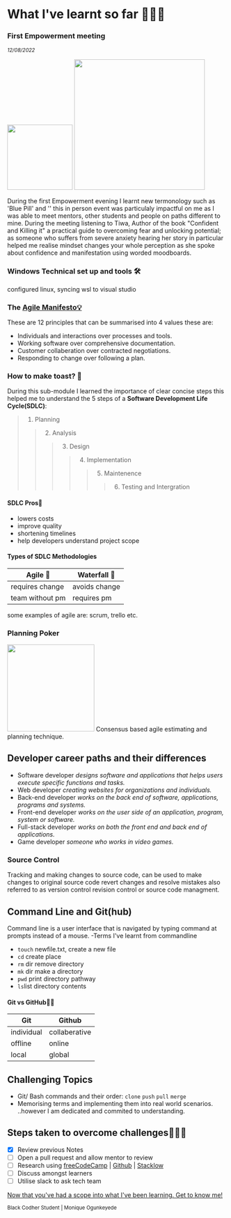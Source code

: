 # What I've learnt so far 👩🏾‍💻

### First Empowerment meeting
<sub><i>_12/08/2022_</i></sub>

<img src="https://pbs.twimg.com/media/FXDvWHDWYAAKj2a?format=jpg&name=large" href="picture tiwa and her book" width="150"> <img src="https://media-exp1.licdn.com/dms/image/C4E22AQEhH8ZESVfkhQ/feedshare-shrink_1280/0/1661474729214?e=1664409600&v=beta&t=I0mf3dvrrrllhoa5kibjrW-YeQn49ShBAtgOc3HZsVI" href="empoverment evening pic" width="300">

During the first Empowerment evening I learnt new termonology such as 'Blue Pill' and '' this in person event was particulaly impactful on me as I was able to meet mentors, other students and people on paths different to mine. During the meeting listening to Tiwa, Author of the book "Confident and Killing it" a practical guide to overcoming fear and unlocking potential; as someone who suffers from severe anxiety hearing her story in particular helped me realise mindset changes your whole perception as she spoke about confidence and manifestation using worded moodboards.<!-- inspiring story about another speaker who spoke about coming from low income background to becoming an entrepreneur of a successful business-->

### Windows Technical set up and tools 🛠️
configured linux, syncing wsl to visual studio 

### The [Agile Manifesto💡](https://agilemanifesto.org/principles.html)
These are 12 principles that can be summarised into 4 values these are:
- Individuals and interactions over processes and tools.
- Working software over comprehensive documentation.
- Customer collaberation over contracted negotiations.
- Responding to change over following a plan.

### How to make toast?  🍞 
During this sub-module I learned the importance of clear concise steps this helped me to understand the 5 steps of a **Software Development Life Cycle(SDLC)**:
> 1. Planning
>> 2. Analysis
>>> 3. Design
>>>> 4. Implementation
>>>>> 5. Maintenence
>>>>>> 6. Testing and Intergration <!--write definitions-->
 
 #### SDLC Pros🌟
- lowers costs 
- improve quality
- shortening timelines 
- help developers understand project scope

#### Types of SDLC Methodologies

  Agile 🔂   | Waterfall 🌊
------------- | -------------
requires change       | avoids change
team without pm       | requires pm

some examples of agile are: scrum, trello etc.<!--fill this out with examples of frameworks-->
### Planning Poker
 <img src="https://www.mountaingoatsoftware.com/uploads/blog/poker-discussion.png" href="planning poker pic" width="200">
 Consensus based agile estimating and planning technique.

## Developer career paths and their differences
- Software developer _designs software and applications that helps users execute specific functions and tasks._
- Web developer _creating websites for organizations and individuals._
- Back-end developer _works on the back end of software, applications, programs and systems._
- Front-end developer _works on the user side of an application, program, system or software._
- Full-stack developer _works on both the front end and back end of applications._
-  Game developer _someone who works in video games._

### Source Control
Tracking and making changes to source code, can be used to make changes to original source code revert changes and resolve mistakes also referred to as version control revision control or source code managment.

## Command Line and Git(hub)
Command line is a user interface that is navigated by typing command at prompts instead of a mouse.
-Terms I've learnt from commandline
- `touch` newfile.txt, create a new file
-  `cd` create place 
-  `rm` dir remove directory
-  `mk` dir make a directory
-  `pwd` print directory pathway
-  `ls`list directory contents<!--add terms and definitions improve format-->

 #### Git vs GitHub🐙🐱
  Git   | Github
------------- | -------------
individual | collaberative
offline  | online
local    | global

## Challenging Topics
- Git/ Bash commands and their order: `clone` `push` `pull` `merge`
- Memorising terms and implementing them into real world scenarios.
..however I am dedicated and commited to understanding.

## Steps taken to overcome challenges🧗🏾‍♀️
- [x] Review previous Notes
- [ ] Open a pull request and allow mentor to review
- [ ] Research using [freeCodeCamp](https://freecodecamp.com) | [Github](https://github.com) | [Stacklow](https://stackoverflow.com)
- [ ] Discuss amongst learners
- [ ] Utilise slack to ask tech team

[Now that you've had a scope into what I've been learning. Get to know me!](https://github.com/black-codher-bootcamp-2022-daly/unit-01-command-line-and-git-assessment-MoniqueOg/blob/main/PROFILE.md)

<sup>  Black Codher Student
 | Monique Ogunkeyede </sup>


[^1]: My references
[^2]: https://learning.blackcodher.tech/courses/full-stack-developer/lessons
[^3]: https://emojis.wiki/ <!--for brown tone-->
[^4]: https://github.com/tchapi/markdown-cheatsheet/blob/master/README.md
[^5]: https://gist.github.com/uupaa/f77d2bcf4dc7a294d109 
